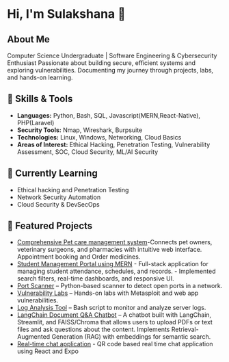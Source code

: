 # Hi, I'm Sulakshana 👋

## About Me
Computer Science Undergraduate | Software Engineering & Cybersecurity Enthusiast
Passionate about building secure, efficient systems and exploring vulnerabilities.
Documenting my journey through projects, labs, and hands-on learning.

## 🔐 Skills & Tools
- **Languages:** Python, Bash, SQL, Javascript(MERN,React-Native), PHP(Laravel)
- **Security Tools:** Nmap, Wireshark, Burpsuite
- **Technologies:** Linux, Windows, Networking, Cloud Basics
- **Areas of Interest:** Ethical Hacking, Penetration Testing, Vulnerability Assessment, SOC, Cloud Security, ML/AI Security

## 🚀 Currently Learning
- Ethical hacking and Penetration Testing
- Network Security Automation
- Cloud Security & DevSecOps

## 📂 Featured Projects
- [Comprehensive Pet care management system]()-Connects pet owners, veterinary surgeons, and pharmacies with intuitive web interface. Appointment booking and Order medicines.
- [Student Management Portal using MERN](https://github.com/MERN-EZ/MERN-project.git) - Full-stack application for managing student attendance, schedules, and records. - Implemented search filters, real-time   dashboards, and responsive UI.
- [Port Scanner](https://github.com/Sulakshana29/Port_scanner.git) – Python-based scanner to detect open ports in a network.
- [Vulnerability Labs](#) – Hands-on labs with Metasploit and web app vulnerabilities.
- [Log Analysis Tool](#) – Bash script to monitor and analyze server logs.
- [LangChain Document Q&A Chatbot](https://github.com/Sulakshana29/langchain_chatbot.git) – A chatbot built with LangChain, Streamlit, and FAISS/Chroma that allows users to upload PDFs or text files and ask 
questions about the content. Implements Retrieval-Augmented Generation (RAG) with embeddings for semantic search.
- [Real-time chat application](https://github.com/Sulakshana29/MAD_Project.git) - QR code based real time chat application using React and Expo


